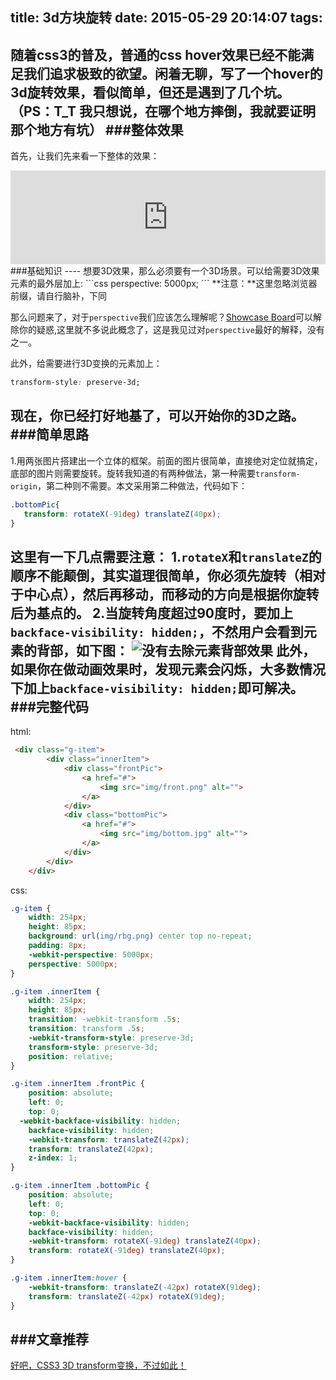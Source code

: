 title: 3d方块旋转
date: 2015-05-29 20:14:07
tags:
---
随着css3的普及，普通的css hover效果已经不能满足我们追求极致的欲望。闲着无聊，写了一个hover的3d旋转效果，看似简单，但还是遇到了几个坑。（PS：T_T 我只想说，在哪个地方摔倒，我就要证明那个地方有坑）
###整体效果
----
首先，让我们先来看一下整体的效果：
<iframe src="http://s.codepen.io/wilsonup/debug/VLPVNo?" width="100%" frameborder="0"></iframe>
###基础知识
----
想要3D效果，那么必须要有一个3D场景。可以给需要3D效果元素的最外层加上:<!--more-->
```css
    perspective: 5000px;
```
**注意：**这里忽略浏览器前缀，请自行脑补，下同


那么问题来了，对于`perspective`我们应该怎么理解呢？[Showcase Board](http://fangyexu.com/tool-CSS3Inspector.html)可以解除你的疑惑,这里就不多说此概念了，这是我见过对`perspective`最好的解释，没有之一。

此外，给需要进行3D变换的元素加上：
```css
transform-style: preserve-3d;
```
现在，你已经打好地基了，可以开始你的3D之路。
###简单思路
----
1.用两张图片搭建出一个立体的框架。前面的图片很简单，直接绝对定位就搞定，底部的图片则需要旋转。旋转我知道的有两种做法，第一种需要`transform-origin`，第二种则不需要。本文采用第二种做法，代码如下：
```css
.bottomPic{
   transform: rotateX(-91deg) translateZ(40px);
}
```
这里有一下几点需要注意：
1.`rotateX`和`translateZ`的顺序不能颠倒，其实道理很简单，你必须先旋转（相对于中心点），然后再移动，而移动的方向是根据你旋转后为基点的。
2.当旋转角度超过90度时，要加上`backface-visibility: hidden;`，不然用户会看到元素的背部，如下图：
![没有去除元素背部效果](/img/3dRotate/backface.png)
此外，如果你在做动画效果时，发现元素会闪烁，大多数情况下加上`backface-visibility: hidden;`即可解决。
###完整代码
----
html:
```html
 <div class="g-item">
        <div class="innerItem">
            <div class="frontPic">
                <a href="#">
                    <img src="img/front.png" alt="">
                </a>
            </div>
            <div class="bottomPic">
                <a href="#">
                    <img src="img/bottom.jpg" alt="">
                </a>
            </div>
        </div>
    </div>
```
css:
```css
.g-item {
    width: 254px;
    height: 85px;
    background: url(img/rbg.png) center top no-repeat;
    padding: 8px;
    -webkit-perspective: 5000px;
    perspective: 5000px;
}

.g-item .innerItem {
    width: 254px;
    height: 85px;
    transition: -webkit-transform .5s;
    transition: transform .5s;
    -webkit-transform-style: preserve-3d;
    transform-style: preserve-3d;
    position: relative;
}

.g-item .innerItem .frontPic {
    position: absolute;
    left: 0;
    top: 0;
  -webkit-backface-visibility: hidden;
    backface-visibility: hidden;
    -webkit-transform: translateZ(42px);
    transform: translateZ(42px);
    z-index: 1;
}

.g-item .innerItem .bottomPic {
    position: absolute;
    left: 0;
    top: 0;
    -webkit-backface-visibility: hidden;
    backface-visibility: hidden;
    -webkit-transform: rotateX(-91deg) translateZ(40px);
    transform: rotateX(-91deg) translateZ(40px);
}

.g-item .innerItem:hover {
    -webkit-transform: translateZ(-42px) rotateX(91deg);
    transform: translateZ(-42px) rotateX(91deg);
}
```
###文章推荐
----
[好吧，CSS3 3D transform变换，不过如此！](http://www.zhangxinxu.com/wordpress/2012/09/css3-3d-transform-perspective-animate-transition/)